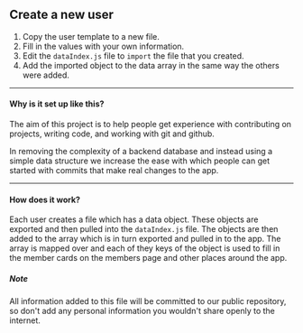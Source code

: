 ## Create a new user

1. Copy the user template to a new file.
2. Fill in the values with your own information.
3. Edit the `dataIndex.js` file to `import` the file that you created.
4. Add the imported object to the data array in the same way the others were added.

---

#### Why is it set up like this?
The aim of this project is to help people get experience with contributing on projects, writing code, and working with git and github.

In removing the complexity of a backend database and instead using a simple data structure we increase the ease with which people can get started with commits that make real changes to the app.

---

#### How does it work?
Each user creates a file which has a data object. These objects are exported and then pulled into the `dataIndex.js` file. The objects are then added to the array which is in turn exported and pulled in to the app.
The array is mapped over and each of they keys of the object is used to fill in the member cards on the members page and other places around the app.

##### Note
All information added to this file will be committed to our public repository, so don't add any personal information you wouldn't share openly to the internet.
